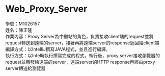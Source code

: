 # Web_Proxy_Server
學號：M1026157  
姓名：陳正隆  
作業內容：Proxy Server為中繼站的角色，負責接收client端的request並將request轉送到遠端的server，接著再將遠端server的response返回給client端  
編譯方式：以IntelliJ撰寫JAVA程式，並且進行編譯。  
執行方式：以Intellij執行撰寫完成的程式，執行後，proxy server接收瀏覽器的request並轉發給遠端的server，遠端server的HTTP response再經由proxy server轉送給瀏覽器
